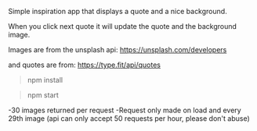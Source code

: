 Simple inspiration app that displays a quote and a nice background.

When you click next quote it will update the quote and the background image.

Images are from the unsplash api: https://unsplash.com/developers

and quotes are from: https://type.fit/api/quotes

> npm install

> npm start

-30 images returned per request
-Request only made on load and every 29th image
(api can only accept 50 requests per hour, please don't abuse)
